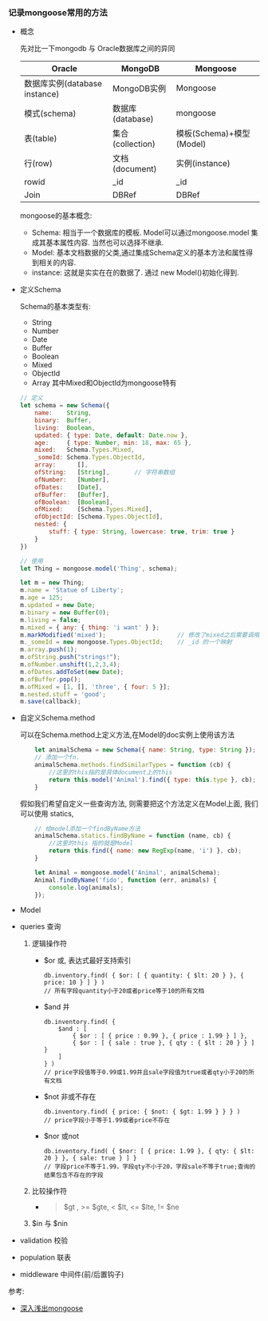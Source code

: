 
### 记录mongoose常用的方法

- 概念

    先对比一下mongodb 与 Oracle数据库之间的异同

    | Oracle | MongoDB | Mongoose |
    | ------ | ------ | ------ |
    | 数据库实例(database instance) | MongoDB实例 |Mongoose |
    |模式(schema) | 数据库(database) | mongoose |
    |表(table) | 集合(collection) | 模板(Schema)+模型(Model) |
    |行(row) | 文档(document) | 实例(instance) |
    |rowid | _id | _id |
    | Join | DBRef | DBRef |

    mongoose的基本概念:
    - Schema: 相当于一个数据库的模板. Model可以通过mongoose.model 集成其基本属性内容. 当然也可以选择不继承.
    - Model: 基本文档数据的父类,通过集成Schema定义的基本方法和属性得到相关的内容.
    - instance: 这就是实实在在的数据了. 通过 new Model()初始化得到.



- 定义Schema

    Schema的基本类型有:
    - String
    - Number
    - Date
    - Buffer
    - Boolean
    - Mixed
    - ObjectId
    - Array
    其中Mixed和ObjectId为mongoose特有

    ```javascript
    // 定义
    let schema = new Schema({
        name:    String,
        binary:  Buffer,
        living:  Boolean,
        updated: { type: Date, default: Date.now },
        age:     { type: Number, min: 18, max: 65 },
        mixed:   Schema.Types.Mixed,
        _someId: Schema.Types.ObjectId,
        array:      [],
        ofString:   [String],       // 字符串数组
        ofNumber:   [Number],
        ofDates:    [Date],
        ofBuffer:   [Buffer],
        ofBoolean:  [Boolean],
        ofMixed:    [Schema.Types.Mixed],
        ofObjectId: [Schema.Types.ObjectId],
        nested: {
            stuff: { type: String, lowercase: true, trim: true }
        }
    })

    // 使用
    let Thing = mongoose.model('Thing', schema);

    let m = new Thing;
    m.name = 'Statue of Liberty';
    m.age = 125;
    m.updated = new Date;
    m.binary = new Buffer(0);
    m.living = false;
    m.mixed = { any: { thing: 'i want' } };
    m.markModified('mixed');                    // 修改了mixed之后需要调用markModified(path)才会生效
    m._someId = new mongoose.Types.ObjectId;    // _id 的一个映射
    m.array.push(1);
    m.ofString.push("strings!");
    m.ofNumber.unshift(1,2,3,4);
    m.ofDates.addToSet(new Date);
    m.ofBuffer.pop();
    m.ofMixed = [1, [], 'three', { four: 5 }];
    m.nested.stuff = 'good';
    m.save(callback);
    ```



- 自定义Schema.method

    可以在Schema.method上定义方法,在Model的doc实例上使用该方法
    ```javascript
        let animalSchema = new Schema({ name: String, type: String });
        // 添加一个fn. 
        animalSchema.methods.findSimilarTypes = function (cb) {
            //这里的this指的是具体document上的this
            return this.model('Animal').find({ type: this.type }, cb);
        }
    ```

    假如我们希望自定义一些查询方法, 则需要把这个方法定义在Model上面, 我们可以使用 statics,
    ```javascript
        // 给model添加一个findByName方法
        animalSchema.statics.findByName = function (name, cb) {
            //这里的this 指的就是Model
            return this.find({ name: new RegExp(name, 'i') }, cb);
        }

        let Animal = mongoose.model('Animal', animalSchema);
        Animal.findByName('fido', function (err, animals) {
            console.log(animals);
        });
    ```

- Model



- queries  查询     
    1. 逻辑操作符   
        - $or 或, 表达式最好支持索引
            ```
            db.inventory.find( { $or: [ { quantity: { $lt: 20 } }, { price: 10 } ] } )  
            // 所有字段quantity小于20或者price等于10的所有文档
            ```
        - $and 并
            ```
            db.inventory.find( {
                $and : [
                    { $or : [ { price : 0.99 }, { price : 1.99 } ] },
                    { $or : [ { sale : true }, { qty : { $lt : 20 } } ] }
                ]
            } )
            // price字段值等于0.99或1.99并且sale字段值为true或者qty小于20的所有文档
            ```
        - $not 非或不存在
            ```
            db.inventory.find( { price: { $not: { $gt: 1.99 } } } )
            // price字段小于等于1.99或者price不存在
            ```
        - $nor 或not
            ```
            db.inventory.find( { $nor: [ { price: 1.99 }, { qty: { $lt: 20 } }, { sale: true } ] }
            // 字段price不等于1.99，字段qty不小于20，字段sale不等于true;查询的结果包含不存在的字段
            ```
    2. 比较操作符
        - > $gt , >= $gte, < $lt, <= $lte, != $ne

    3. $in 与 $nin
    

- validation 校验




- population 联表



- middleware 中间件(前/后置钩子)


参考:

- [深入浅出mongoose](https://www.cnblogs.com/chris-oil/p/9142795.html)